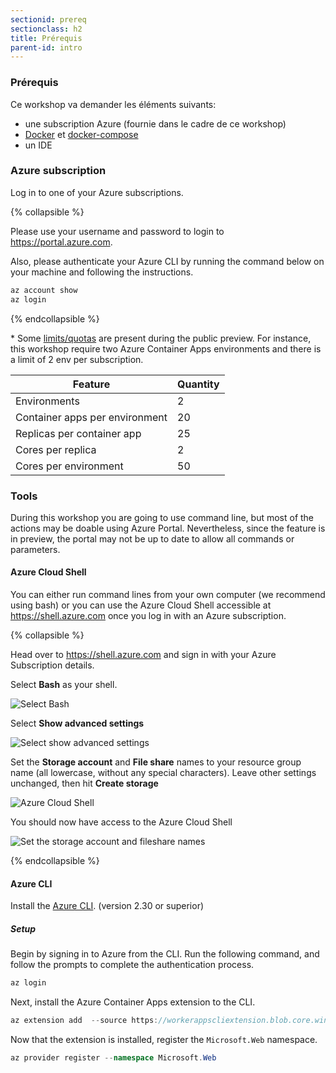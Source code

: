 ```yaml
---
sectionid: prereq
sectionclass: h2
title: Prérequis
parent-id: intro
---
```



### Prérequis

Ce workshop va demander les éléments suivants: 

- une subscription Azure (fournie dans le cadre de ce workshop)
- [Docker](https://www.docker.com/) et [docker-compose](https://docs.docker.com/compose/install/)
- un IDE

### Azure subscription

Log in to one of your Azure subscriptions.

{% collapsible %}

Please use your username and password to login to <https://portal.azure.com>.

Also, please authenticate your Azure CLI by running the command below on your machine and following the instructions.

``` bash
az account show
az login
```

{% endcollapsible %}

\* Some [limits/quotas](https://docs.microsoft.com/en-us/azure/container-apps/quotas) are present during the public preview. For instance, this workshop require two Azure Container Apps environments and there is a limit of 2 env per subscription.

| Feature | Quantity |
|---|---|
| Environments | 2 |
| Container apps per environment | 20 |
| Replicas per container app | 25 |
| Cores per replica | 2 |
| Cores per environment | 50 |

### Tools

During this workshop you are going to use command line, but most of the actions may be doable using Azure Portal. Nevertheless, since the feature is in preview, the portal may not be up to date to allow all commands or parameters.

#### Azure Cloud Shell

You can either run command lines from your own computer (we recommend using bash) or you can use the Azure Cloud Shell accessible at <https://shell.azure.com> once you log in with an Azure subscription.

{% collapsible %}

Head over to <https://shell.azure.com> and sign in with your Azure Subscription details.

Select **Bash** as your shell.

![Select Bash](/media/intro/0-bash.png)

Select **Show advanced settings**

![Select show advanced settings](/media/intro/1-mountstorage-advanced.png)

Set the **Storage account** and **File share** names to your resource group name (all lowercase, without any special characters). Leave other settings unchanged, then hit **Create storage**

![Azure Cloud Shell](/media/intro/2-storageaccount-fileshare.png)

You should now have access to the Azure Cloud Shell

![Set the storage account and fileshare names](/media/intro/3-cloudshell.png)

{% endcollapsible %}

#### Azure CLI

Install the [Azure CLI](https://docs.microsoft.com/en-us/cli/azure/install-azure-cli). (version 2.30 or superior)

##### Setup

Begin by signing in to Azure from the CLI. Run the following command, and follow the prompts to complete the authentication process.

``` csharp
az login
```

Next, install the Azure Container Apps extension to the CLI.

``` csharp
az extension add  --source https://workerappscliextension.blob.core.windows.net/azure-cli-extension/containerapp-0.2.0-py2.py3-none-any.whl 
```

Now that the extension is installed, register the `Microsoft.Web` namespace.

``` csharp
az provider register --namespace Microsoft.Web
```